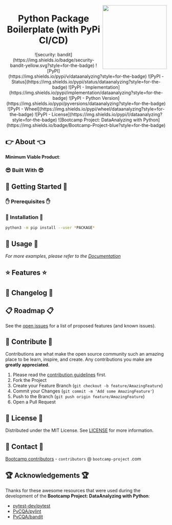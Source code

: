 <a href="https://bootcamp-project.com/" target="_blank"><img src="https://bootcamp-project.com/images/logo.png" align="right" height="200" /></a>

<h1 align="center">Python Package Boilerplate (with PyPi CI/CD)</h1>

<div align="center">
![security: bandit](https://img.shields.io/badge/security-bandit-yellow.svg?style=for-the-badge)
![PyPI](https://img.shields.io/pypi/v/dataanalyzing?style=for-the-badge)
![PyPI - Status](https://img.shields.io/pypi/status/dataanalyzing?style=for-the-badge)
![PyPI - Implementation](https://img.shields.io/pypi/implementation/dataanalyzing?style=for-the-badge)
![PyPI - Python Version](https://img.shields.io/pypi/pyversions/dataanalyzing?style=for-the-badge)
![PyPI - Wheel](https://img.shields.io/pypi/wheel/dataanalyzing?style=for-the-badge)
![PyPI - License](https://img.shields.io/pypi/l/dataanalyzing?style=for-the-badge)
![Bootcamp Project: DataAnalyzing with Python](https://img.shields.io/badge/Bootcamp-Project-blue?style=for-the-badge)
</div>

## 👉 About 👈

**Minimum Viable Product**:

### 😎 Built With 😎

## 📖 Getting Started 📖

### ✋ Prerequisites ✋

### 💪 Installation 💪

```bash
python3 -m pip install --user *PACKAGE*
```

## 🚀 Usage 🚀

_For more examples, please refer to the [Documentation](https://dataanalyzing-python.rtfm.page)_

## ⭐️ Features ⭐️

## 📑 Changelog 📑

## 📋 Roadmap 📋

See the [open issues](https://gitlab.com/the-bootcamp-project/packages/data-science/dataanalyzing-python/-/issues) for a list of proposed features (and known issues).

## 🤝 Contribute 🤝

Contributions are what make the open source community such an amazing place to be learn, inspire, and create. Any contributions you make are **greatly appreciated**.

1. Please read the [contribution guidelines](docs/_media/code_of_conduct.md) first.
2. Fork the Project
3. Create your Feature Branch (`git checkout -b feature/AmazingFeature`)
4. Commit your Changes (`git commit -m 'Add some AmazingFeature'`)
5. Push to the Branch (`git push origin feature/AmazingFeature`)
6. Open a Pull Request

## 📜 License 📜

Distributed under the MIT License. See [LICENSE](LICENSE) for more information.

## 💌 Contact 💌

[Bootcamp contributors](https://bootcamp-project.com/) - `contributors` @ `bootcamp-project` .com

## 🏆 Acknowledgements 🏆

Thanks for these awesome resources that were used during the development of the **Bootcamp Project: DataAnalyzing with Python**:

- [pytest-dev/pytest](https://github.com/pytest-dev/pytest/)
- [PyCQA/pylint](https://github.com/PyCQA/pylint)
- [PyCQA/bandit](https://github.com/PyCQA/bandit)
